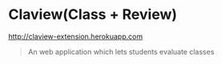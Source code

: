 # Claview(Class + Review)

http://claview-extension.herokuapp.com
> An web application which lets students evaluate classes
